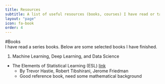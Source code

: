 ```yaml
---
title: Resources
subtitle: A list of useful resources (books, courses) I have read or taken.
layout: "page"
icon: fa-book
order: 4
---
```


#Books<br/>
I have read a series books. Below are some selected books I have finished.

1. Machine Learning, Deep Learning, and Data Science
<ul>
        <li>The Elements of Statistical Learning (ESL) <a href="https://web.stanford.edu/~hastie/ElemStatLearn">link</a>
        <ul>
        <li>By Trevor Hastie, Robert Tibshirani, Jerome Friedman</li>
        <li>Good reference book, need some mathematical background</li>
        </ul>
        </li> 
</ul>      
                
